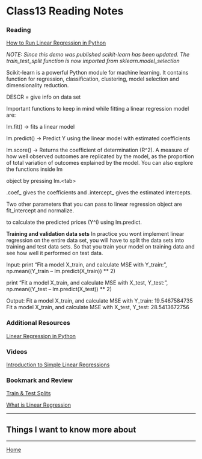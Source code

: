 # Class13 Reading Notes

### Reading
[How to Run Linear Regression in Python](http://bigdata-madesimple.com/how-to-run-linear-regression-in-python-scikit-learn/)

*NOTE: Since this demo was published scikit-learn has been updated. The train_test_split function is now imported from sklearn.model_selection*

Scikit-learn is a powerful Python module for machine learning. It contains function for regression, classification, clustering, model selection and dimensionality reduction.

DESCR = give info on data set

Important functions to keep in mind while fitting a linear regression model are:

lm.fit() -> fits a linear model

lm.predict() -> Predict Y using the linear model with estimated coefficients

lm.score() -> Returns the coefficient of determination (R^2). A measure of how well observed outcomes are replicated by the model, as the proportion of total variation of outcomes explained by the model.
You can also explore the functions inside lm 

object by pressing lm.\<tab>

.coef_ gives the coefficients and .intercept_ gives the estimated intercepts.

Two other parameters that you can pass to linear regression object are fit_intercept and normalize.

 to calculate the predicted prices (Y^i) using lm.predict.

**Training and validation data sets**
In practice you wont implement linear regression on the entire data set, you will have to split the data sets into training and test data sets. So that you train your model on training data and see how well it performed on test data.

Input:
print “Fit a model X_train, and calculate MSE with Y_train:”, np.mean((Y_train – lm.predict(X_train)) ** 2)

print “Fit a model X_train, and calculate MSE with X_test, Y_test:”, np.mean((Y_test – lm.predict(X_test)) ** 2)

Output:
Fit a model X_train, and calculate MSE with Y_train: 19.5467584735 Fit a model X_train, and calculate MSE with X_test, Y_test: 28.5413672756

### Additional Resources
[Linear Regression in Python](https://realpython.com/linear-regression-in-python/)


### Videos

[Introduction to Simple Linear Regressions](https://www.youtube.com/watch?v=KsVBBJRb9TE)


### Bookmark and Review
[Train & Test Splits](https://towardsdatascience.com/train-test-split-and-cross-validation-in-python-80b61beca4b6)

[What is Linear Regression](https://www.statisticssolutions.com/what-is-linear-regression/)


----

## Things I want to know more about

----
[Home](https://github.com/MISalz/401_Reading_Notes/blob/main/README.md)